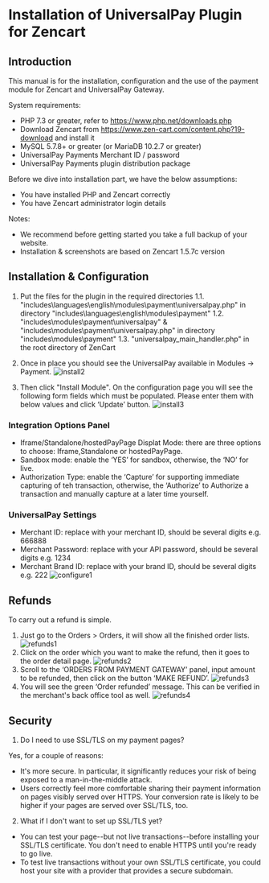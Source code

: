  # Installation of UniversalPay Plugin for Zencart

## Introduction
This manual is for the installation, configuration and the use of the payment module for Zencart and UniversalPay Gateway. 

System requirements:
*   PHP 7.3 or greater, refer to https://www.php.net/downloads.php 
*	Download Zencart from https://www.zen-cart.com/content.php?19-download and install it
* 	MySQL 5.7.8+ or greater (or MariaDB 10.2.7 or greater)
* 	UniversalPay Payments Merchant ID / password
* 	UniversalPay Payments plugin distribution package

Before we dive into installation part, we have the below assumptions:
* You have installed PHP and Zencart correctly
* You have Zencart administrator login details

Notes: 
* We recommend before getting started you take a full backup of your website.
* Installation & screenshots are based on Zencart 1.5.7c version

## Installation & Configuration
1. Put the files for the plugin in the required directories
1.1. "includes\languages\english\modules\payment\universalpay.php" in directory "includes\languages\english\modules\payment"
1.2. "includes\modules\payment\universalpay" & "includes\modules\payment\universalpay.php" in directory "includes\modules\payment"
1.3. "universalpay_main_handler.php" in the root directory of ZenCart

2.	Once in place you should see the UniversalPay available in Modules -> Payment.
![install2](https://github.com/learyeoin/media/blob/master/ZencartInstall1.PNG)
3.	Then click "Install Module". On the configuration page you will see the following form fields which must be populated. Please enter them with below values and click ‘Update’ button.
![install3](https://github.com/learyeoin/media/blob/master/ZenInstall2.PNG)
### Integration Options Panel
* Iframe/Standalone/hostedPayPage Displat Mode: there are three options to choose: Iframe,Standalone or hostedPayPage.
* Sandbox mode: enable the ‘YES’ for sandbox, otherwise, the ‘NO’ for live.
* Authorization Type: enable the ‘Capture’ for supporting immediate capturing of teh transaction, otherwise, the ‘Authorize’ to Authorize a transaction and manually capture at a later time yourself.
### UniversalPay Settings
* Merchant ID: replace with your merchant ID, should be several digits e.g. 666888
* Merchant Password: replace with your API password, should be several digits e.g. 1234
* Merchant Brand ID: replace with your brand ID, should be several digits e.g. 222
![configure1](https://github.com/learyeoin/media/blob/master/ZenInstall2.PNG)
## Refunds
To carry out a refund is simple.
1.	Just go to the Orders > Orders, it will show all the finished order lists.
![refunds1](https://user-images.githubusercontent.com/20408449/64270050-d3c92500-cf32-11e9-9a6a-e86d9775fe01.png)
2.	Click on the order which you want to make the refund, then it goes to the order detail page.
![refunds2](https://user-images.githubusercontent.com/20408449/64270153-ffe4a600-cf32-11e9-8cea-6b7d1ba7f09e.png)
3.	Scroll to the ‘ORDERS FROM PAYMENT GATEWAY’ panel, input amount to be refunded, then click on the button ‘MAKE REFUND’.
![refunds3](https://user-images.githubusercontent.com/20408449/64270251-26a2dc80-cf33-11e9-853b-0a8fb1506dea.png)
4.	You will see the green ‘Order refunded’ message. This can be verified in the merchant's back office tool as well.
![refunds4](https://user-images.githubusercontent.com/20408449/64270341-4c2fe600-cf33-11e9-9439-8172459ab044.png)

## Security
1. Do I need to use SSL/TLS on my payment pages?

Yes, for a couple of reasons:
* It's more secure. In particular, it significantly reduces your risk of being exposed to a man-in-the-middle attack.
* Users correctly feel more comfortable sharing their payment information on pages visibly served over HTTPS. Your conversion rate is likely to be higher if your pages are served over SSL/TLS, too.

2. What if I don't want to set up SSL/TLS yet?
* You can test your page--but not live transactions--before installing your SSL/TLS certificate. You don't need to enable HTTPS until you're ready to go live.
* To test live transactions without your own SSL/TLS certificate, you could host your site with a provider that provides a secure subdomain.
